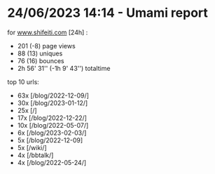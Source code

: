 # 24/06/2023 14:14 - Umami report
for www.shifeiti.com [24h] :

 - 201 (-8) page views
 - 88 (13) uniques
 - 76 (16) bounces
 - 2h 56' 31'' (-1h 9' 43'') totaltime


top 10 urls:
 - 63x [/blog/2022-12-09/]
 - 30x [/blog/2023-01-12/]
 - 25x [/]
 - 17x [/blog/2022-12-22/]
 - 10x [/blog/2022-05-07/]
 - 6x [/blog/2023-02-03/]
 - 5x [/blog/2022-12-09]
 - 5x [/wiki/]
 - 4x [/bbtalk/]
 - 4x [/blog/2022-05-24/]


